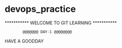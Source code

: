 # devops_practice

*********** WELCOME TO GIT LEARNING ***********

            @@@@@@@ DAY-1 @@@@@@@@
HAVE A GOODDAY
